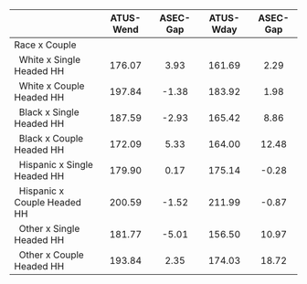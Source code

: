 
|                      |    ATUS-Wend |     ASEC-Gap |    ATUS-Wday |     ASEC-Gap |
| -------------------- | :----------: | :----------: | :----------: | :----------: |
| Race x Couple        |              |              |              |              |
| &nbsp;&nbsp;White x Single Headed HH |       176.07 |         3.93 |       161.69 |         2.29 |
| &nbsp;&nbsp;White x Couple Headed HH |       197.84 |        -1.38 |       183.92 |         1.98 |
| &nbsp;&nbsp;Black x Single Headed HH |       187.59 |        -2.93 |       165.42 |         8.86 |
| &nbsp;&nbsp;Black x Couple Headed HH |       172.09 |         5.33 |       164.00 |        12.48 |
| &nbsp;&nbsp;Hispanic x Single Headed HH |       179.90 |         0.17 |       175.14 |        -0.28 |
| &nbsp;&nbsp;Hispanic x Couple Headed HH |       200.59 |        -1.52 |       211.99 |        -0.87 |
| &nbsp;&nbsp;Other x Single Headed HH |       181.77 |        -5.01 |       156.50 |        10.97 |
| &nbsp;&nbsp;Other x Couple Headed HH |       193.84 |         2.35 |       174.03 |        18.72 |

